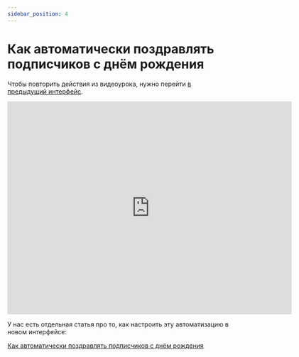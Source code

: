 ```yaml
---
sidebar_position: 4
---
```


# Как автоматически поздравлять подписчиков с днём рождения

Чтобы повторить действия из видеоурока, нужно перейти [в предыдущий интерфейс](https://sendsay.ru/account/).

<iframe
    width="640"
    height="480"
    src="https://www.youtube.com/embed/xoKZFPBVpzY"
    frameborder="0"
    allow="autoplay; encrypted-media"
    allowfullscreen
>
</iframe>

У нас есть отдельная статья про то, как настроить эту автоматизацию в новом интерфейсе:

[Как автоматически поздравлять подписчиков с днём рождения](https://docs.sendsay.ru/automations/automations-by-time/how-to-automate-birthday-emails)
